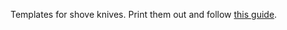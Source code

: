   Templates for shove knives. Print them out and follow [this guide](https://github.com/SirSertile/CNCS-Capstone/wiki/Creating-shove-knives).
